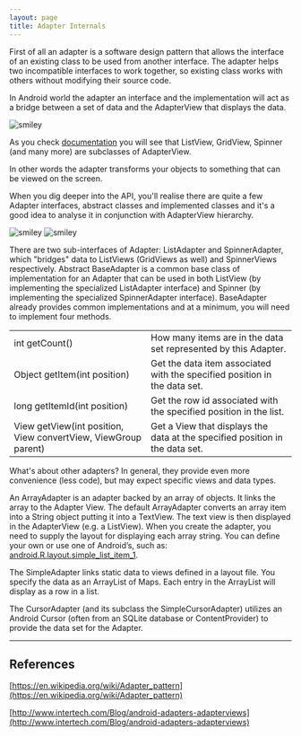 ```yaml
---
layout: page
title: Adapter Internals
---
```


First of all an adapter is a software design pattern that allows the interface of an existing class to be used from another interface. The adapter helps two incompatible interfaces to work together, so existing class works with others without modifying their source code.

In Android world the adapter an interface and the implementation will act as a bridge between a set of data and the AdapterView that displays the data. 

![smiley](https://cloud.githubusercontent.com/assets/294512/13728497/ef03d144-e92b-11e5-9fad-d128b48d5cbb.jpeg)

As you check [documentation](http://developer.android.com/reference/android/widget/AdapterView.html) you will see that ListView, GridView, Spinner (and many more) are subclasses of AdapterView.

In other words the adapter transforms your objects to something that can be viewed on the screen.

When you dig deeper into the API, you'll realise there are quite a few Adapter interfaces, abstract classes and implemented classes and it's a good idea to analyse it in conjunction with AdapterView hierarchy.

![smiley](https://cloud.githubusercontent.com/assets/294512/13728696/bb4b6f78-e931-11e5-8332-5c929153387a.png)
![smiley](https://cloud.githubusercontent.com/assets/294512/13730271/0dfcb450-e95c-11e5-9f31-8c9b344aa53c.png)

There are two sub-interfaces of Adapter: ListAdapter and SpinnerAdapter, which "bridges" data to ListViews (GridViews as well) and SpinnerViews respectively. Abstract BaseAdapter is a common base class of implementation for an Adapter that can be used in both ListView (by implementing the specialized ListAdapter interface) and Spinner (by implementing the specialized SpinnerAdapter interface). BaseAdapter already provides common implementations and at a minimum, you will need to implement four methods. 

<table>
<tr>
    <td>int getCount()</td>
    <td>How many items are in the data set represented by this Adapter.</td>
</tr>
<tr>
    <td>Object getItem(int position)</td>
    <td>Get the data item associated with the specified position in the data set.</td>
</tr>
<tr>
    <td>long getItemId(int position)</td>
    <td>Get the row id associated with the specified position in the list.</td>
</tr>
<tr>
    <td>View getView(int position, View convertView, ViewGroup parent)</td>
    <td>Get a View that displays the data at the specified position in the data set.</td>
</tr>
</table>

What's about other adapters? In general, they provide even more convenience (less code), but may expect specific views and data types.

An ArrayAdapter is an adapter backed by an array of objects. It links the array to the Adapter View.
The default ArrayAdapter converts an array item into a String object putting it into a TextView. The text view is then displayed in the AdapterView (e.g. a ListView).
When you create the adapter, you need to supply the layout for displaying each array string. You can define your own or use one of Android’s, such as: [android.R.layout.simple_list_item_1](https://android.googlesource.com/platform/frameworks/base.git/+/android-6.0.1_r22/core/res/res/layout/simple_list_item_1.xml).

The SimpleAdapter links static data to views defined in a layout file. You specify the data as an ArrayList of Maps. Each entry in the ArrayList will display as a row in a list.

The CursorAdapter (and its subclass the SimpleCursorAdapter) utilizes an Android Cursor (often from an SQLite database or ContentProvider) to provide the data set for the Adapter.

---------------------

## References

[https://en.wikipedia.org/wiki/Adapter_pattern](https://en.wikipedia.org/wiki/Adapter_pattern)

[http://www.intertech.com/Blog/android-adapters-adapterviews](http://www.intertech.com/Blog/android-adapters-adapterviews)